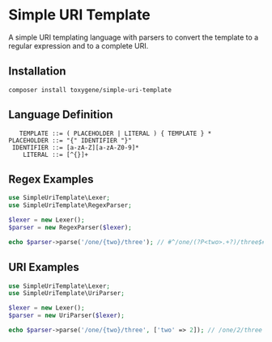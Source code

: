 # Simple URI Template
A simple URI templating language with parsers to convert the template to a regular expression and to a complete URI.

## Installation

`composer install toxygene/simple-uri-template`

## Language Definition
```
   TEMPLATE ::= ( PLACEHOLDER | LITERAL ) { TEMPLATE } *
PLACEHOLDER ::= "{" IDENTIFIER "}"
 IDENTIFIER ::= [a-zA-Z][a-zA-Z0-9]*
    LITERAL ::= [^{}]+
```

## Regex Examples
```php
use SimpleUriTemplate\Lexer;
use SimpleUriTemplate\RegexParser;

$lexer = new Lexer();
$parser = new RegexParser($lexer);

echo $parser->parse('/one/{two}/three'); // #^/one/(?P<two>.+?)/three$#
```

## URI Examples
```php
use SimpleUriTemplate\Lexer;
use SimpleUriTemplate\UriParser;

$lexer = new Lexer();
$parser = new UriParser($lexer);

echo $parser->parse('/one/{two}/three', ['two' => 2]); // /one/2/three
```
